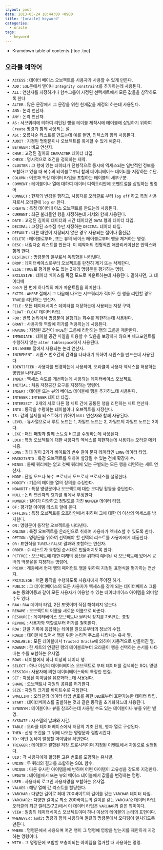 ```yaml
---
layout: post
date: 2013-05-24 10:44:00 +0900
title: '[oracle] keyword'
categories:
  - oracle
tags:
  - keyword
---
```


* Kramdown table of contents
{:toc .toc}

## 오라클 예약어

- `ACCESS` : 데이터 베이스 오브젝트를 사용자가 사용할 수 있게 만든다.
- `ADD` : `SQL`문에서 열이나 `Integrity constraint`를 추가하는데 사용된다.
- `ALL` : 연산자를 지정하거나 함수그룹이 지정된 선택세트에서 모든 값들을 참작하도록 한다
- `ALTER` : 많은 문장에서 그 문장을 위한 현재값을 재정의 하는데 사용된다.
- `AND` : 논리 연산자.
- `ANY` : 논리 연산자.
- `AS` : 서브쿼리에 의하여 리턴된 행을 테이블 제작시에 테이블에 삽입하기 위하여 `Create` 명령과 함께 사용되는 절.
- `ASC` : 오름차순 리스트를 만드는데 예를 들면, 인텍스와 함께 사용된다.
- `AUDIT` : 지정된 명령문이나 오브젝트를 회계할 수 있게 해준다.
- `BETWEEN` : 비교 연산자.
- `CHAR` : 고정된 길이의 `CHARACTER` 데이터 타입.
- `CHECK` : 명시적으로 조건을 정의하는 제약.
- `CLUSTER` : 그 행에 있는 데이터가 전형적으로 동시에 엑세스되는 일반적인 정보를 포함하고 있을 때 복수의 테이블로부터 함께 데이터베이스 데이터를 저장하는 수단.
- `COLUMN` : 이름과 특정 데이터 타입을 포함하는 테이블의 세부구분.
- `COMMENT` : 테이블이나 열에 대하여 데이터 디렉토리안에 코멘트절을 삽입하는 명령어.
- `CONNECT` : 현재의 변경을 행하고, 사용자를 오라클로 부터 `log off` 하고 특정 사용자로서 오라클에 `log on` 한다.
- `CREATE` : 특정 데이터ㅔ이스 오브젝트를 만드는데 사용된다.
- `CURRENT` : 최근 불러들인 행을 지정하는데 커서와 함께 사용된다.
- `DATE` : 고정된 길이의 데이터와 시간 데이터인 `DATA` 형의 데이터 타입.
- `DECIMAL` : 고정된 소수점 수만 지정하는 `DECIMAL` 데이터 타입.
- `DEFAULT` : 다른 대안이 지정되지 않은 경우 사용되는 절이나 옵션값.
- `DELETE` : 테이블로부터, 또는 뷰의 베이스 테이블로부터 행을 제거하는 명령.
- `DESC` : 내림차순 리스트를 만든다. 이 예약어의 전형적인 애플리케이션은 인덱스와 함께 한다.
- `DISTINCT` : 명령문의 일부로서 독특함을 나타낸다.
- `DROP` : 데이터베이스로부터 오브젝트를 완전히 제거 또는 삭제한다.
- `ELSE` : `TRUE`로 평가될 수도 있는 2개의 명령문을 평가하는 명령.
- `EXCLUSIVE` : 데이터 베이스를 독점 모드로 마운트하는데 사용된다. 말하자면, 그 데이터베
- `이스가` 한 번에 하나씩의 예가 마운트됨을 의미한다.
- `EXITS` : `WHERE` 절에서 그 다음에 나오는 서브쿼리가 적어도 한 행을 리턴할 경우 `TRUE`를 리턴하는 연산자.
- `FILE` : 모든 데이터베이스 데이터를 저장하는데 사용되는 저장 구역.
- `FLOAT` : `FLOAT` 데이터 타입.
- `FOR` : 반복 논리에서 명령문이 실행되는 회수를 제한하는데 사용된다.
- `GRANT` : 사용자와 역할에 허가를 적용하는데 사용된다.
- `HAVING` : 지정된 조건이 `TRUE`인 그룹에 리턴되는 행의 그룹을 제한한다.
- `IMMEDIATE` : 테이블 공간 파일을 이용할 수 있음을 보장하지 않으며 체크포인트를 수행하지 않는 `alter tablespace`에서 사용된다.
- `IN` : `WHERE` 절에서 사용되는 논리 연산자.
- `INCREMENT` : 시퀀스 번호간의 간격을 나타내기 위하여 시퀀스를 만드는데 사용된다.
- `IDENTIFIED` : 사용자를 변경하는데 사용되며, 오라클이 사용자 액세스를 허용하는 방법을 나타낸다.
- `INDEX` : 엑세스 속도를 개선하는데 사용되는 데이터베이스 오브젝트.
- `INITIAL` : 처음 저장공간 요구를 지정하는 명령어.
- `INSERT` : 테이블 또는 뷰의 베이스 테이블에 행을 추가하느데 사용된다.
- `INTEGER` : `INTEGER` 데이터 타입.
- `INTERSECT` : 2개의 서로 다른 행 세트 간에 공통된 행을 리턴하는 세트 연산자.
- `INTO` : 동작을 수령하는 테이블이나 오브젝트를 지정한다.
- `IS` : 값의 실제를 테스트하기 위하여 `NULL` 연산자와 함께 사용된다.
- `LEVEL` : 유사열으로서 루트 노드는 1, 차일드 노드는 2, 차일드의 차일드 노드는 3이다.
- `LIKE` : 패턴 매칭과 함께 스트링 비교를 수행하는데 사용된다.
- `LOCK` : 특정 오브젝트에 대한 사용자의 엑세스를 제한하는데 사용되는 오라클 메커니즘.
- `LONG` : 최대 길이 2기가 바이트의 변수 길이 문자 데이터인 `LONG` 데이터 타입.
- `MAXEXTENTS` : 특정 오브젝트를 위하여 할당될 수 있는 전체 확장자 수.
- `MINUS` : 둘째 쿼리에는 없고 첫째 쿼리에 있는 구별되는 모든 행을 리턴하는 세트 연산자.
- `MODE` : 단일 모드나 복수 프로세서 모드로서 프로세스를 설정한다.
- `MODIFY` : 기존의 테이블 열의 정의를 수정한다.
- `NOAUDIT` : 특정 명령문이나 오브젝트에 대한 오디팅 활동을 중단한다.
- `NULL` : 논리 연산자의 효과를 앞에서 부정한다.
- `NUMBER` : 길이가 다양하고 정밀도를 가진 `NUMBER` 데이터 타입.
- `OF` : 평가할 아이템 리스트 앞에 온다.
- `OFFLINE` : 특정 오브젝트를 오프라인에서 취하며 그에 대한 더 이상의 엑세스를 방지한다.
- `ON` : 명령문이 동작할 오브젝트를 나타낸다.
- `ONLINE` : 특정 오브젝트를 온라인으로 취하여 사용자가 엑세스할 수 있도록 한다.
- `OPTION` : 명령문을 위하여 선택해야 할 선택의 리스트를 사용자에게 제공한다.
- `OR` : 표현식을 `TURE`나 `FALSE` 결과와 조합하는 연산자.
- `ORDER` : 수 리스트가 요청된 순서대로 만들어지도록 한다.
- `PCTFREE` : 오브젝트에 대한 미래의 갱신을 위하여 예비된 각 오브젝트에 있어서 공백의 백분율을 지정하는 명령어.
- `PRIOR` : 계층에서 현재 행의 패어런트 행을 위하여 지정된 표현식을 평가하는 연산자.
- `PRIVILEGE` : 어떤 동작을 수행하도록 사용자에게 주어진 허가.
- `PUBLIC` : 그 데이터베이스의 모든 사용자가 엑세스를 갖게 되는 데이터베이스 그룹 또는 동의어등과 같이 모든 사용자가 이용할 수 있는 데이터베이스 아이템을 의미할 수도 있다.
- `RAW` : `RAW` 데이터 타입, 2진 포맷이며 직접 해석되지 않는다.
- `RENAME` : 오브젝트의 이름을 새로운 이름으로 바꾼다.
- `RESOURCE` : 데이터베이스 오브젝트나 물리적 장치를 가리키는 총칭
- `REVOKE` : 사용자와 역할로부터 허가를 철회한다.
- `ROW` : 단일 기록에 응답하는 테이블 열으로부터의 정보의 수집.
- `ROWID` : 테이블에 있어서 행을 위한 논리적 주소를 나타내는 유사 열.
- `ROWLABLE` : 모든 테이블에서 `Trusted Oracle`에 의하여 자동적으로 만들어진 열.
- `ROWNUM` : 한 세트의 연결된 행의 테이블로부터 오라클이 행을 선택하는 순서를 나타내는 수를 포함하는 유사열.
- `ROWS` : 테이블에서 하나 이상의 데이터 행.
- `SELECT` : 하나 이상의 데이터베이스 오브젝트로 부터 데이터를 검색하는 SQL 명령.
- `SESSION` : 사용자에 의한 데이터베이스와의 특정한 연결.
- `SET` : 지정된 이이템을 유효화하는데 사용된다.
- `SHARE` : 오브젝트나 자원의 공유를 허가한다.
- `SIZE` : 자원의 크기를 바이트수로 지정한다.
- `SMALLINT` : 오라클의 데이터 타입 번호를 위한 `DB2`로부터 호환가능한 데이터 타입.
- `START` : 데이터베이스를 출발하는 것과 같은 동작을 초기화하느데 사용된다.
- `SYNONYM` : 테이블이나 뷰를 참조하는데 사용될 수도 있는 테이블이나 뷰를 위한 별명.
- `SYSDATE` : 시스템의 날짜와 시간.
- `TABLE` : 오라클 데이터베이스에서 저장의 기초 단위, 행과 열로 구성된다.
- `THEN` : 선행 조건을 그 뒤에 나오는 명령문과 결합시킨다.
- `TO` : 어떤 동작이 발생할 아이템을 확인한다.
- `TRIGGER` : 테이블과 결합된 저장 프로시저이며 지정된 이벤트에서 자동으로 실행된다.
- `UID` : 각 사용자에게 할당된 고유 번호를 포함하는 유사열.
- `UNION` : 두 쿼리의 결과를 조합하는 SQL 함수.
- `UNIQUE` : 다른 유사한 아이템들에 반하여 어떤 아이템이 고유성을 갖도록 지정한다.
- `UPDATE` : 테이블에서 또는 뷰의 베이스 테이블에서 값들을 변경하는 명령.
- `USER` : 사용자의 로그인 사용자명을 포함하는 유사열.
- `VALUES` : 해당 열에 값 리스트를 할당한다.
- `VARCHAR` : 다양한 길이로 최대 200바이트의 길이를 갖는 `VARCHAR` 데이터 타입.
- `VARCHAR2` : 다양한 길이로 최소 200바이트의 길이를 갖는 `VARCHAR2` 데이터 타입. 오라클의 최근 릴리즈(7.2)에서 이 데이터 타입은 `VARCHAR`와 같은 의미이다.
- `VIEW` : 일종의 데이터베이스 오브젝트이며 하나 이상의 테이블의 논리의 표현이다.
- `WHENEVER` : `audit` 명령과 함께 사용되며 일련의 명령문에서 오디팅이 일치되도록 만든다.
- `WHERE` : 명령문에서 사용되며 어떤 행이 그 명령에 영향을 받는지를 제한하게 지정하는 명령이다.
- `WITH` : 그 명령문에 포함할 보충이되는 아이템을 열거할 때 사용하는 명령.
